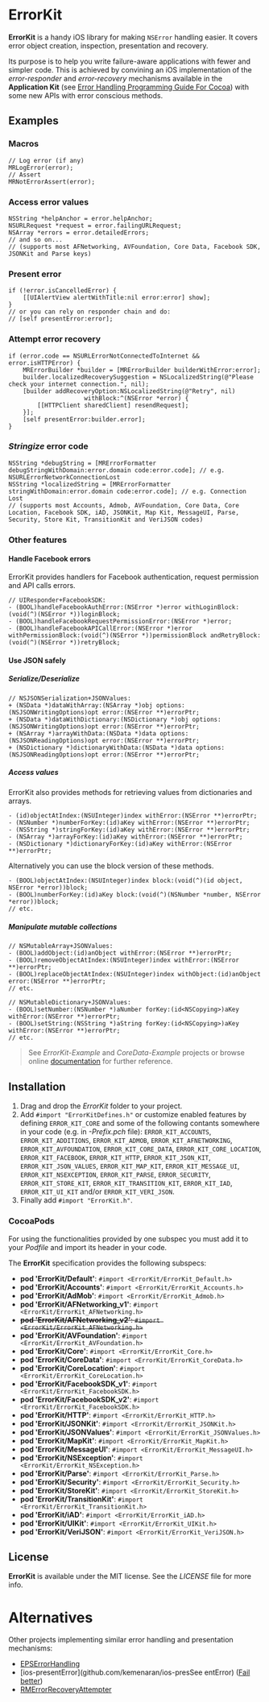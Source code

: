 ErrorKit
========

**ErrorKit** is a handy iOS library for making `NSError` handling easier. It covers error object creation, inspection, presentation and recovery.

Its purpose is to help you write failure-aware applications with fewer and simpler code. This is achieved by convining an iOS implementation of the *error-responder* and *error-recovery* mechanisms available in the **Application Kit** (see [Error Handling Programming Guide For Cocoa](https://developer.apple.com/library/mac/documentation/Cocoa/Conceptual/ErrorHandlingCocoa/ErrorHandling/ErrorHandling.html)) with some new APIs with error conscious methods.

Examples
--------

### Macros

```objc
// Log error (if any)
MRLogError(error);
// Assert
MRNotErrorAssert(error);
```

### Access error values

```objc
NSString *helpAnchor = error.helpAnchor;
NSURLRequest *request = error.failingURLRequest;
NSArray *errors = error.detailedErrors;
// and so on...
// (supports most AFNetworking, AVFoundation, Core Data, Facebook SDK, JSONKit and Parse keys)
```

### Present error

```objc
if (!error.isCancelledError) {
    [[UIAlertView alertWithTitle:nil error:error] show];
}
// or you can rely on responder chain and do:
// [self presentError:error];
```

### Attempt error recovery

```objc
if (error.code == NSURLErrorNotConnectedToInternet && error.isHTTPError) {
    MRErrorBuilder *builder = [MRErrorBuilder builderWithError:error];
    builder.localizedRecoverySuggestion = NSLocalizedString(@"Please check your internet connection.", nil);
    [builder addRecoveryOption:NSLocalizedString(@"Retry", nil)
                     withBlock:^(NSError *error) {
        [[HTTPClient sharedClient] resendRequest];
    }];
    [self presentError:builder.error];
}
```

### *Stringize* error code

```objc
NSString *debugString = [MRErrorFormatter debugStringWithDomain:error.domain code:error.code]; // e.g. NSURLErrorNetworkConnectionLost
NSString *localizedString = [MRErrorFormatter stringWithDomain:error.domain code:error.code]; // e.g. Connection Lost
// (supports most Accounts, Admob, AVFoundation, Core Data, Core Location, Facebook SDK, iAD, JSONKit, Map Kit, MessageUI, Parse, Security, Store Kit, TransitionKit and VeriJSON codes)
```

### Other features

#### Handle Facebook errors

ErrorKit provides handlers for Facebook authentication, request permission and API calls errors.

```objc
// UIResponder+FacebookSDK:
- (BOOL)handleFacebookAuthError:(NSError *)error withLoginBlock:(void(^)(NSError *))loginBlock;
- (BOOL)handleFacebookRequestPermissionError:(NSError *)error;
- (BOOL)handleFacebookAPICallError:(NSError *)error withPermissionBlock:(void(^)(NSError *))permissionBlock andRetryBlock:(void(^)(NSError *))retryBlock;
```

#### Use JSON safely

##### Serialize/Deserialize

```objc
// NSJSONSerialization+JSONValues:
+ (NSData *)dataWithArray:(NSArray *)obj options:(NSJSONWritingOptions)opt error:(NSError **)errorPtr;
+ (NSData *)dataWithDictionary:(NSDictionary *)obj options:(NSJSONWritingOptions)opt error:(NSError **)errorPtr;
+ (NSArray *)arrayWithData:(NSData *)data options:(NSJSONReadingOptions)opt error:(NSError **)errorPtr;
+ (NSDictionary *)dictionaryWithData:(NSData *)data options:(NSJSONReadingOptions)opt error:(NSError **)errorPtr;
```

##### Access values

ErrorKit also provides methods for retrieving values from dictionaries and arrays.

```objc
- (id)objectAtIndex:(NSUInteger)index withError:(NSError **)errorPtr;        
- (NSNumber *)numberForKey:(id)aKey withError:(NSError **)errorPtr;
- (NSString *)stringForKey:(id)aKey withError:(NSError **)errorPtr;
- (NSArray *)arrayForKey:(id)aKey withError:(NSError **)errorPtr;
- (NSDictionary *)dictionaryForKey:(id)aKey withError:(NSError **)errorPtr;
```
    
Alternatively you can use the block version of these methods.

```objc
- (BOOL)objectAtIndex:(NSUInteger)index block:(void(^)(id object, NSError *error))block;
- (BOOL)numberForKey:(id)aKey block:(void(^)(NSNumber *number, NSError *error))block;
// etc.
```

##### Manipulate mutable collections

```objc
// NSMutableArray+JSONValues:
- (BOOL)addObject:(id)anObject withError:(NSError **)errorPtr;
- (BOOL)removeObjectAtIndex:(NSUInteger)index withError:(NSError **)errorPtr;
- (BOOL)replaceObjectAtIndex:(NSUInteger)index withObject:(id)anObject error:(NSError **)errorPtr;
// etc.

// NSMutableDictionary+JSONValues:
- (BOOL)setNumber:(NSNumber *)aNumber forKey:(id<NSCopying>)aKey withError:(NSError **)errorPtr;
- (BOOL)setString:(NSString *)aString forKey:(id<NSCopying>)aKey withError:(NSError **)errorPtr;
// etc.
```

> See *ErrorKit-Example* and *CoreData-Example* projects or browse online [documentation](http://hectr.github.com/ErrorKit/) for further reference.

Installation
------------

1. Drag and drop the *ErrorKit* folder to your project.
2. Add `#import "ErrorKitDefines.h"` or customize enabled features by defining `ERROR_KIT_CORE` and some of the following contants somewhere in your code (e.g. in *-Prefix.pch* file):
`ERROR_KIT_ACCOUNTS`, `ERROR_KIT_ADDITIONS`, `ERROR_KIT_ADMOB`, `ERROR_KIT_AFNETWORKING`, `ERROR_KIT_AVFOUNDATION`, `ERROR_KIT_CORE_DATA`, `ERROR_KIT_CORE_LOCATION`, `ERROR_KIT_FACEBOOK`, `ERROR_KIT_HTTP`, `ERROR_KIT_JSON_KIT`, `ERROR_KIT_JSON_VALUES`, `ERROR_KIT_MAP_KIT`, `ERROR_KIT_MESSAGE_UI`, `ERROR_KIT_NSEXCEPTION`, `ERROR_KIT_PARSE`, `ERROR_SECURITY`, `ERROR_KIT_STORE_KIT`, `ERROR_KIT_TRANSITION_KIT`, `ERROR_KIT_IAD`, `ERROR_KIT_UI_KIT` and/or `ERROR_KIT_VERI_JSON`.
3. Finally add `#import "ErrorKit.h"`.

### CocoaPods

For using the functionalities provided by one subspec you must add it to your *Podfile* and import its header in your code.

The **ErrorKit** specification provides the following subspecs:

* **pod 'ErrorKit/Default'**: `#import <ErrorKit/ErrorKit_Default.h>`
* **pod 'ErrorKit/Accounts'**: `#import <ErrorKit/ErrorKit_Accounts.h>`
* **pod 'ErrorKit/AdMob'**: `#import <ErrorKit/ErrorKit_Admob.h>`
* **pod 'ErrorKit/AFNetworking_v1'**: `#import <ErrorKit/ErrorKit_AFNetworking.h>`
* ~~**pod 'ErrorKit/AFNetworking_v2'**: `#import <ErrorKit/ErrorKit_AFNetworking.h>`~~
* **pod 'ErrorKit/AVFoundation'**: `#import <ErrorKit/ErrorKit_AVFoundation.h>`
* **pod 'ErrorKit/Core'**: `#import <ErrorKit/ErrorKit_Core.h>`
* **pod 'ErrorKit/CoreData'**: `#import <ErrorKit/ErrorKit_CoreData.h>`
* **pod 'ErrorKit/CoreLocation'**: `#import <ErrorKit/ErrorKit_CoreLocation.h>`
* **pod 'ErrorKit/FacebookSDK_v1'**: `#import <ErrorKit/ErrorKit_FacebookSDK.h>`
* **pod 'ErrorKit/FacebookSDK_v2'**: `#import <ErrorKit/ErrorKit_FacebookSDK.h>`
* **pod 'ErrorKit/HTTP'**: `#import <ErrorKit/ErrorKit_HTTP.h>`
* **pod 'ErrorKit/JSONKit'**: `#import <ErrorKit/ErrorKit_JSONKit.h>`
* **pod 'ErrorKit/JSONValues'**: `#import <ErrorKit/ErrorKit_JSONValues.h>`
* **pod 'ErrorKit/MapKit'**: `#import <ErrorKit/ErrorKit_MapKit.h>`
* **pod 'ErrorKit/MessageUI'**: `#import <ErrorKit/ErrorKit_MessageUI.h>`
* **pod 'ErrorKit/NSException'**: `#import <ErrorKit/ErrorKit_NSException.h>`
* **pod 'ErrorKit/Parse'**: `#import <ErrorKit/ErrorKit_Parse.h>`
* **pod 'ErrorKit/Security'**: `#import <ErrorKit/ErrorKit_Security.h>`
* **pod 'ErrorKit/StoreKit'**: `#import <ErrorKit/ErrorKit_StoreKit.h>`
* **pod 'ErrorKit/TransitionKit'**: `#import <ErrorKit/ErrorKit_TransitionKit.h>`
* **pod 'ErrorKit/iAD'**: `#import <ErrorKit/ErrorKit_iAD.h>`
* **pod 'ErrorKit/UIKit'**: `#import <ErrorKit/ErrorKit_UIKit.h>`
* **pod 'ErrorKit/VeriJSON'**: `#import <ErrorKit/ErrorKit_VeriJSON.h>`

License
-------

**ErrorKit** is available under the MIT license. See the *LICENSE* file for more info.

Alternatives
============

Other projects implementing similar error handling and presentation mechanisms:

* [EPSErrorHandling](https://github.com/ElectricPeelSoftware/EPSErrorHandling)
* [ios-presentError](github.com/kemenaran/ios-presSee entError) ([Fail better](http://speakerdeck.com/kemenaran/fail-better-presenting-errors-in-cocoa))
* [RMErrorRecoveryAttempter](https://github.com/realmacsoftware/RMErrorRecoveryAttempter)
